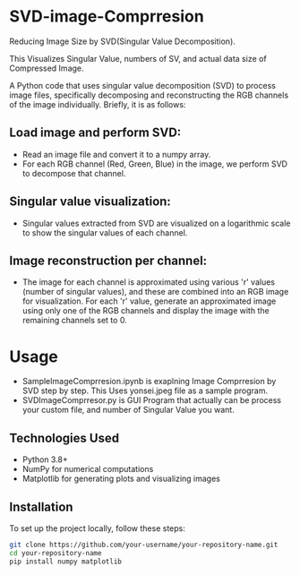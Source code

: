 # SVD-image-Comprresion


Reducing Image Size by SVD(Singular Value Decomposition).

This Visualizes Singular Value, numbers of SV, and actual data size of Compressed Image. 


A Python code that uses singular value decomposition (SVD) to process image files, specifically decomposing and reconstructing the RGB channels of the image individually. Briefly, it is as follows:

## Load image and perform SVD:
* Read an image file and convert it to a numpy array.
* For each RGB channel (Red, Green, Blue) in the image, we perform SVD to decompose that channel.

  
## Singular value visualization:
* Singular values ​​extracted from SVD are visualized on a logarithmic scale to show the singular values ​​of each channel.

  
## Image reconstruction per channel:
* The image for each channel is approximated using various 'r' values ​​(number of singular values), and these are combined into an RGB image for visualization. For each 'r' value, generate an approximated image using only one of the RGB channels and display the image with the remaining channels set to 0.

# Usage
* SampleImageComprresion.ipynb is exaplning Image Comprresion by SVD step by step. This Uses yonsei.jpeg file as a sample program.
* SVDImageComprresor.py is GUI Program that actually can be process your custom file, and number of Singular Value you want.




## Technologies Used
- Python 3.8+
- NumPy for numerical computations
- Matplotlib for generating plots and visualizing images

## Installation
To set up the project locally, follow these steps:

```bash
git clone https://github.com/your-username/your-repository-name.git
cd your-repository-name
pip install numpy matplotlib
